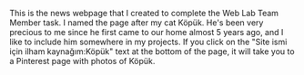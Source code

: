 This is the news webpage that I created to complete the Web Lab Team Member task. 
I named the page after my cat Köpük. He's been very precious to me since he first came to our home almost 5 years ago, and I like to include him somewhere in my projects. 
If you click on the "Site ismi için ilham kaynağım:Köpük" text at the bottom of the page, it will take you to a Pinterest page with photos of Köpük.
